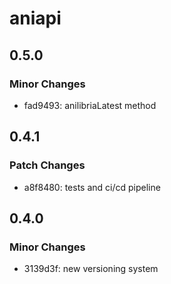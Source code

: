 # aniapi

## 0.5.0

### Minor Changes

- fad9493: anilibriaLatest method

## 0.4.1

### Patch Changes

- a8f8480: tests and ci/cd pipeline

## 0.4.0

### Minor Changes

- 3139d3f: new versioning system
